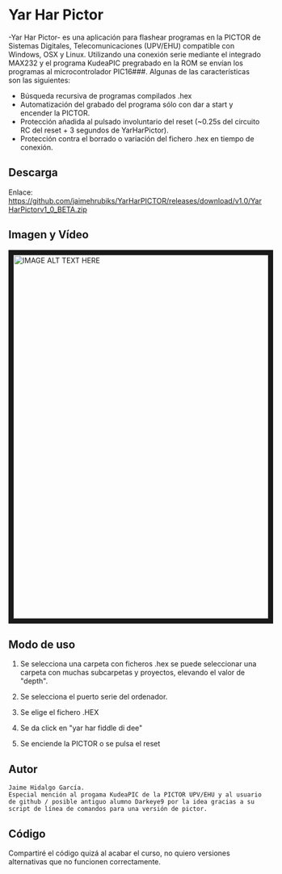 # Yar Har Pictor

-Yar Har Pictor- es una aplicación para flashear programas en la PICTOR de Sistemas Digitales, Telecomunicaciones (UPV/EHU) compatible con Windows, OSX y Linux. Utilizando una conexión serie mediante el integrado MAX232 y el programa KudeaPIC pregrabado en la ROM se envían los programas al microcontrolador PIC16###. Algunas de las características son las siguientes:

  - Búsqueda recursiva de programas compilados .hex
  - Automatización del grabado del programa sólo con dar a start y encender la PICTOR.
  - Protección añadida al pulsado involuntario del reset (~0.25s del circuito RC del reset + 3 segundos de YarHarPictor).
  - Protección contra el borrado o variación del fichero .hex en tiempo de conexión.

## Descarga

Enlace: https://github.com/jaimehrubiks/YarHarPICTOR/releases/download/v1.0/YarHarPictorv1_0_BETA.zip

## Imagen y Vídeo

<a href="http://www.youtube.com/watch?feature=player_embedded&v=tAKQwJ5mWk
" target="_blank"><img src="https://i.imgur.com/zhWHPzt.png" 
alt="IMAGE ALT TEXT HERE" width="1280" height="720" border="10" /></a>

## Modo de uso
1)  Se selecciona una carpeta con ficheros .hex se puede seleccionar una carpeta con muchas subcarpetas y proyectos, elevando el valor de "depth".

2) Se selecciona el puerto serie del ordenador.

3) Se elige el fichero .HEX

4) Se da click en "yar har fiddle di dee"

5) Se enciende la PICTOR o se pulsa el reset

## Autor
    Jaime Hidalgo García.
    Especial mención al progama KudeaPIC de la PICTOR UPV/EHU y al usuario de github / posible antiguo alumno Darkeye9 por la idea gracias a su script de línea de comandos para una versión de pictor.
    
## Código
  Compartiré el código quizá al acabar el curso, no quiero versiones alternativas que no funcionen correctamente.
